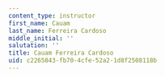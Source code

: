```yaml
---
content_type: instructor
first_name: Cauam
last_name: Ferreira Cardoso
middle_initial: ''
salutation: ''
title: Cauam Ferreira Cardoso
uid: c2265843-fb70-4cfe-52a2-1d8f2508118b
---
```

